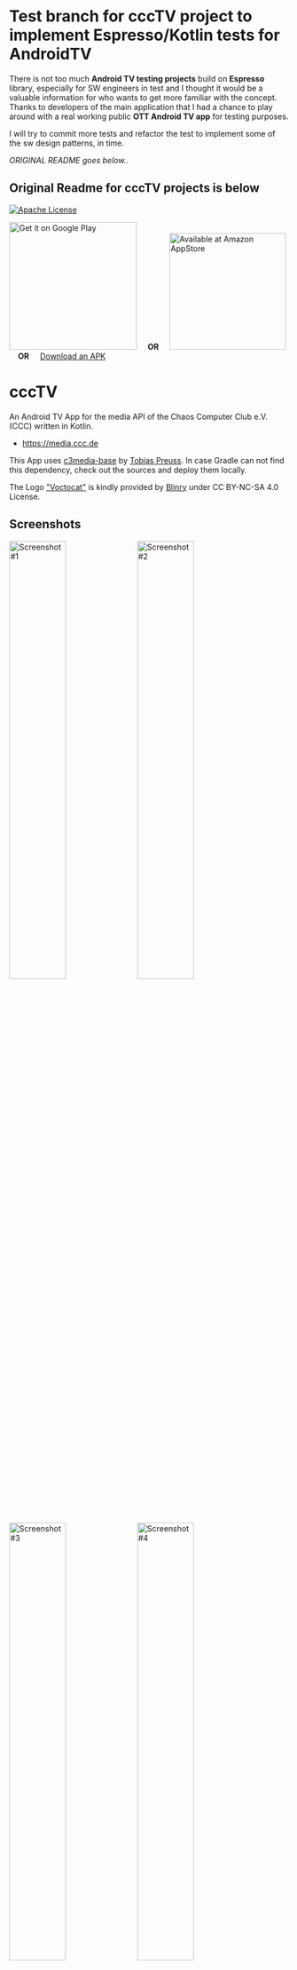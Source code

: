 # Test branch for cccTV project to implement Espresso/Kotlin tests for AndroidTV 
There is not too much **Android TV testing projects** build on **Espresso** library, especially for SW engineers in test and I thought it would be a valuable information for who wants to get more familiar with the concept. Thanks to developers of the main application that I had a chance to play around with a real working public **OTT Android TV app** for testing purposes.

I will try to commit more tests and refactor the test to implement some of the sw design patterns, in time. 



*ORIGINAL README goes below..*


## Original Readme for cccTV projects is below

[![Apache License](http://img.shields.io/badge/license-Apache%20License%202.0-blue.svg)](http://choosealicense.com/licenses/apache-2.0/)

[<img src="https://upload.wikimedia.org/wikipedia/commons/c/cd/Get_it_on_Google_play.svg" alt="Get it on Google Play" width="230">][play] &nbsp;&nbsp;&nbsp; **OR** &nbsp;&nbsp;&nbsp; [<img src="https://images-na.ssl-images-amazon.com/images/G/01/mobile-apps/devportal2/res/images/amazon-appsstore-us-black-v2.png" alt="Available at Amazon AppStore" width="210">][amazon] &nbsp;&nbsp;&nbsp; **OR** &nbsp;&nbsp;&nbsp; [Download an APK][releases]

# cccTV

An Android TV App for the media API of the Chaos Computer Club e.V. (CCC) written in Kotlin.

* https://media.ccc.de

This App uses [c3media-base][c3media-base-orig] by [Tobias Preuss][tobias-preuss].
In case Gradle can not find this dependency, check out the sources and deploy them locally.

The Logo ["Voctocat"][voctocat] is kindly provided by [Blinry][blinry] under CC BY-NC-SA 4.0 License.

## Screenshots

<img src="https://lh3.googleusercontent.com/VWveX4oHmYityFLHKI3Dsogmt4bEbSYthDWv-8sbgSWZDB452HhEmfni1Sczey-33w=h900-rw" alt="Screenshot #1"
width="45%"> <img src="https://lh3.googleusercontent.com/onhizPzjofBqFLTlVLX65kTWfJXK-hZMIbnLBcD70P_Rk4InQkdFpjXKU6JK6ms8BCs=h900-rw" 
alt="Screenshot #2" width="45%">

<img src="https://lh3.googleusercontent.com/NFzZtTw73dvGmq54zgTtfNEziEj-c2JAneLjgEh1rQRWeloErCe0gJPunAb5mLFhxw=h900-rw" alt="Screenshot #3" 
width="45%"> <img src="https://lh3.googleusercontent.com/3HPO32nkCoSLMHfKRhDoshhpTOpafTnl40SYSysqD3ouSku9eao2C8pQFslvkDrKgA=h900-rw" 
alt="Screenshot #4" width="45%">

## Setup

In the root project you can find `gradle.properties` defining the signing configuration for the `release`-Build.
If you want to build a `release` version, it is important to replace the placeholders defined there by correct signing credentials.

## Author

* [Stefan Medack][stefan]

## License

    Copyright 2017 Stefan Medack

    Licensed under the Apache License, Version 2.0 (the "License");
    you may not use this file except in compliance with the License.
    You may obtain a copy of the License at

       http://www.apache.org/licenses/LICENSE-2.0

    Unless required by applicable law or agreed to in writing, software
    distributed under the License is distributed on an "AS IS" BASIS,
    WITHOUT WARRANTIES OR CONDITIONS OF ANY KIND, either express or implied.
    See the License for the specific language governing permissions and
    limitations under the License.

[c3media-base-orig]: https://github.com/johnjohndoe/c3media-base
[tobias-preuss]: https://github.com/johnjohndoe
[blinry]: https://github.com/blinry
[stefan]: https://twitter.com/Zonic03
[voctocat]: https://morr.cc/voctocat/

[play]: https://play.google.com/store/apps/details?id=de.stefanmedack.ccctv
[amazon]: https://www.amazon.de/cccTV-Chaos-Computer-Club-Videos/dp/B0787JP7RF
[releases]: https://github.com/stefanmedack/cccTV/releases
